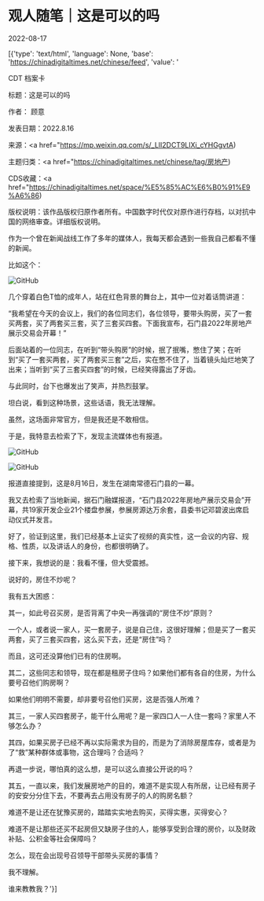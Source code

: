 # 观人随笔｜这是可以的吗

2022-08-17

[{'type': 'text/html', 'language': None, 'base': 'https://chinadigitaltimes.net/chinese/feed', 'value': '

CDT 档案卡

标题：这是可以的吗

作者： 顾意

发表日期：2022.8.16

来源：<a href="https://mp.weixin.qq.com/s/_LlI2DCT9LlXi_cYHGgvtA)

主题归类：<a href="https://chinadigitaltimes.net/chinese/tag/房地产)

CDS收藏：<a href="https://chinadigitaltimes.net/space/%E5%85%AC%E6%B0%91%E9%A6%86)

版权说明：该作品版权归原作者所有。中国数字时代仅对原作进行存档，以对抗中国的网络审查。详细版权说明。





作为一个曾在新闻战线工作了多年的媒体人，我每天都会遇到一些我自己都看不懂的新闻。

比如这个：

![GitHub](https://chinadigitaltimes.net/chinese/files/2022/08/post-685789-62fc495cb4867.png)

几个穿着白色T恤的成年人，站在红色背景的舞台上，其中一位对着话筒讲道：

“我希望在今天的会议上，我们的各位同志们，各位领导，要带头购房，买了一套买两套，买了两套买三套，买了三套买四套。下面我宣布，石门县2022年房地产展示交易会开幕！”

后面站着的一位同志，在听到“带头购房”的时候，抿了抿嘴，憋住了笑；在听到“买了一套买两套，买了两套买三套”之后，实在憋不住了，当着镜头灿烂地笑了出来；当听到“买了三套买四套”的时候，已经笑得露出了牙齿。

与此同时，台下也爆发出了笑声，并热烈鼓掌。

坦白说，看到这种场景，这些话语，我无法理解。

虽然，这场面非常官方，但是我还是不敢相信。

于是，我特意去检索了下，发现主流媒体也有报道。

![GitHub](https://chinadigitaltimes.net/chinese/files/2022/08/post-685789-62fc495cc23be.png)

![GitHub](https://chinadigitaltimes.net/chinese/files/2022/08/post-685789-62fc495cce49c.png)

报道直接提到，这是8月16日，发生在湖南常德石门县的一幕。

我又去检索了当地新闻，据石门融媒报道，“石门县2022年房地产展示交易会”开幕，共19家开发企业21个楼盘参展，参展房源达万余套，县委书记邓碧波出席启动仪式并发言。

好了，验证到这里，我们已经基本上证实了视频的真实性，这一会议的内容、规格、性质，以及讲话人的身份，也都很明确了。

接下来，我想说的是：我看不懂，但大受震撼。

说好的，房住不炒呢？

我有五大困惑：

其一，如此号召买房，是否背离了中央一再强调的“房住不炒”原则？

一个人，或者说一家人，买一套房子，说是自己住，这很好理解；但是买了一套买两套，买了三套买四套，这么买下去，还是“房住”吗？

而且，这可还没算他们已有的住房啊。

其二，这些同志和领导，现在都是租房子住吗？如果他们都有各自的住房，为什么要号召他们购房啊？

如果他们明明不需要，却非要号召他们买房，这是否强人所难？

其三，一家人买四套房子，能干什么用呢？是一家四口人一人住一套吗？家里人不够怎么办？

其四，如果买房子已经不再以实际需求为目的，而是为了消除房屋库存，或者是为了“救”某种群体或事物，这合理吗？合适吗？

再退一步说，哪怕真的这么想，是可以这么直接公开说的吗？

其五，一直以来，我们发展房地产的目的，难道不是实现人有所居，让已经有房子的安安分分住下去，不要再去占用没有房子的人的购房名额？

难道不是让还在犹豫买房的，踏踏实实地去购买，买得实惠，买得安心？

难道不是让那些还买不起房但又缺房子住的人，能够享受到合理的房价，以及财政补贴、公积金等社会保障吗？

怎么，现在会出现号召领导干部带头买房的事情？

我不理解。

谁来教教我？'}]